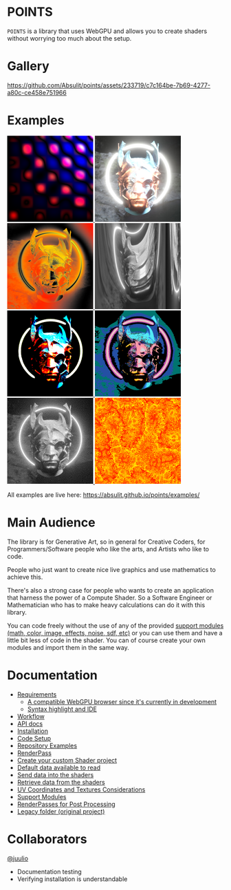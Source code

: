# POINTS

`POINTS` is a library that uses WebGPU and allows you to create shaders without worrying too much about the setup.

# Gallery

https://github.com/Absulit/points/assets/233719/c7c164be-7b69-4277-a80c-ce458e751966


# Examples

<div>
    <a href="https://absulit.github.io/points/examples/index.html#base">
        <img src="./docs/assets/base_demo.png" alt="base demo image" width="200"/>
    </a>
    <a href="https://absulit.github.io/points/examples/index.html#bloom1">
        <img src="./docs/assets/bloom1.png" alt="image with bloom" width="200"/>
    </a>
    <a href="https://absulit.github.io/points/examples/index.html#imagetexture2">
        <img src="./docs/assets/imagetexture2.png" alt="image with effect" width="200"/>
    </a>
    <a href="https://absulit.github.io/points/examples/index.html#imagetexture3">
        <img src="./docs/assets/imagetexture3.png" alt="image with distortion" width="200"/>
    </a>
</div>
<div>
    <a href="https://absulit.github.io/points/examples/index.html#dithering1">
        <img src="./docs/assets/dithering1.png" alt="image with dithering effect 1" width="200"/>
    </a>
    <a href="https://absulit.github.io/points/examples/index.html#dithering2">
        <img src="./docs/assets/dithering2.png" alt="image with dithering effect 2" width="200"/>
    </a>
    <a href="https://absulit.github.io/points/examples/index.html#dithering3_1">
        <img src="./docs/assets/dithering3.png" alt="image with dithering effect 3" width="200"/>
    </a>
    <a href="https://absulit.github.io/points/examples/index.html#noise1">
        <img src="./docs/assets/noise1.png" alt="image with noise layered" width="200"/>
    </a>
</div>

All examples are live here: https://absulit.github.io/points/examples/

# Main Audience

The library is for Generative Art, so in general for Creative Coders, for Programmers/Software people who like the arts, and Artists who like to code.

People who just want to create nice live graphics and use mathematics to achieve this.

There's also a strong case for people who wants to create an application that harness the power of a Compute Shader. So a Software Engineer or Mathematician who has to make heavy calculations can do it with this library.

You can code freely without the use of any of the provided [support modules (math, color, image, effects, noise, sdf, etc)](#support-modules) or you can use them and have a little bit less of code in the shader. You can of course create your own modules and import them in the same way.



# Documentation

- [Requirements](docs/requirements.md)
    - [A compatible WebGPU browser since it's currently in development](docs/requirements.md#a-compatible-webgpu-browser-since-its-currently-in-development)
    - [Syntax highlight and IDE](docs/requirements.md#syntax-highlight-and-ide)
- [Workflow](docs/workflow.md)
- [API docs](https://absulit.github.io/points/apidocs/index.html)
- [Installation](docs/installation.md)
- [Code Setup](docs/code_setup.md)
- [Repository Examples](docs/repository_examples.md)
- [RenderPass](docs/renderpass.md)
- [Create your custom Shader project](docs/create_your_custom_shader_project.md)
- [Default data available to read](docs/default_data_to_read.md)
- [Send data into the shaders](docs/send_data_into_the_shaders.md)
- [Retrieve data from the shaders](docs/retrieve_data_from_the_shaders.md)
- [UV Coordinates and Textures Considerations](docs/uv_coordinates_and_textures_considerations.md)
- [Support Modules](docs/support_modules.md)
- [RenderPasses for Post Processing](docs/render_passes_and_post_processing.md)
- [Legacy folder (original project)](docs/legacy_folder.md)

# Collaborators

[@juulio](https://github.com/juulio)
- Documentation testing
- Verifying installation is understandable
